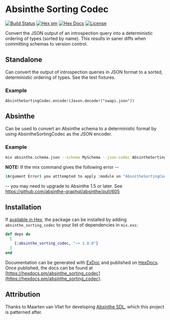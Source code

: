 # Absinthe Sorting Codec

[![Build Status](https://travis-ci.com/hadfieldn/absinthe_sorting_codec.svg?branch=master)](https://travis-ci.com/hadfieldn/absinthe_sorting_codec) [![Hex pm](http://img.shields.io/hexpm/v/absinthe_sorting_codec.svg?style=flat)](https://hex.pm/packages/absinthe_sorting_codeec) [![Hex Docs](https://img.shields.io/badge/hex-docs-9768d1.svg)](https://hexdocs.pm/absinthe_sorting_codec) [![License](https://img.shields.io/badge/License-MIT-blue.svg)](https://opensource.org/licenses/MIT)

Convert the JSON output of an introspection query into a deterministic ordering of types (sorted by name).
This results in saner diffs when committing schemas to version control.

## Standalone
Can convert the output of introspection queries in JSON format to a sorted, deterministic ordering of types.
See the test fixtures.

### Example
```
AbsintheSortingCodec.encode!(Jason.decode!("swapi.json"))
```

## Absinthe
Can be used to convert an Absinthe schema to a deterministic format by using AbsintheSortingCodec as the JSON
encoder. 

### Example
```bash
mix absinthe.schema.json --schema MySchema --json-codec AbsintheSortingCodec --pretty true
```

**NOTE:** If the mix command gives the following error -- 

```bash
(Argument Error) you atttempted to apply :module on "AbsnitheSortingCodec". If you are using apply/3, make sure the module is an atom. If you are using the dot syntax, such as map.field or module.function, make sure the left side of the dot is an atom or a map
``` 

-- you may need to upgrade to Absinthe 1.5 or later. See https://github.com/absinthe-graphql/absinthe/pull/605

## Installation

If [available in Hex](https://hex.pm/docs/publish), the package can be installed
by adding `absinthe_sorting_codec` to your list of dependencies in `mix.exs`:

```elixir
def deps do
  [
    {:absinthe_sorting_codec, "~> 1.0.0"}
  ]
end
```

Documentation can be generated with [ExDoc](https://github.com/elixir-lang/ex_doc)
and published on [HexDocs](https://hexdocs.pm). Once published, the docs can
be found at [https://hexdocs.pm/absinthe_sorting_codec](https://hexdocs.pm/absinthe_sorting_codec).

## Attribution

Thanks to Maarten van Vliet for developing [Absinthe SDL](https://hex.pm/packages/absinthe_sdl), which this project is patterned after.

